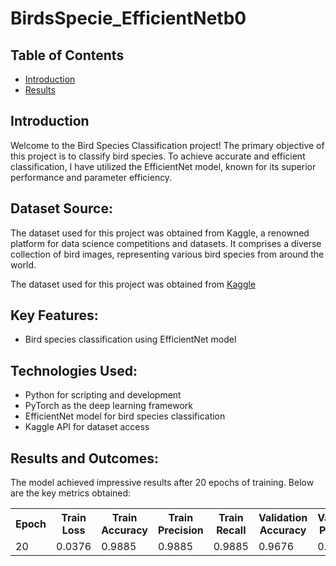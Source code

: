 
<!DOCTYPE html>
<html>

<body>
  <h1> BirdsSpecie_EfficientNetb0</h1>

  <h2>Table of Contents</h2>
  <ul>
    <li><a href="#introduction">Introduction</a></li>
    <li><a href="#Dataset>Contributing</a></li>
    <li><a href="#results">Results</a></li>
    
  </ul>

  <h2 id="introduction">Introduction</h2>
  <p>Welcome to the Bird Species Classification project! The primary objective of this project is to classify bird species. To achieve accurate and efficient classification, I have utilized the EfficientNet model, known for its superior performance and parameter efficiency.
</p>

<body>
  <h2>Dataset Source:</h2>
  <p>
    The dataset used for this project was obtained from Kaggle, a renowned platform for data science competitions and
    datasets. It comprises a diverse collection of bird images, representing various bird species from around the world.
  </p>
  <p>
    The dataset used for this project was obtained from
    <a href="https://www.kaggle.com/dataset-url" target="_blank">Kaggle</a>

  <h2>Key Features:</h2>
  <ul>
    <li>Bird species classification using EfficientNet model</li>
  </ul>

  <h2>Technologies Used:</h2>
  <ul>
    <li>Python for scripting and development</li>
    <li>PyTorch as the deep learning framework</li>
    <li>EfficientNet model for bird species classification</li>
    <li>Kaggle API for dataset access</li>
  </ul>
</body>

</html>



  <h2>Results and Outcomes:</h2>
  <p>
    The model achieved impressive results after 20 epochs of training. Below are the key metrics obtained:
  </p>


  <table>
    <tr>
      <th>Epoch</th>
      <th>Train Loss</th>
      <th>Train Accuracy</th>
      <th>Train Precision</th>
      <th>Train Recall</th>
      <th>Validation Accuracy</th>
      <th>Validation Precision</th>
      <th>Validation Recall</th>
    </tr>
    <tr>
      <td>20</td>
      <td>0.0376</td>
      <td>0.9885</td>
      <td>0.9885</td>
      <td>0.9885</td>
      <td>0.9676</td>
      <td>0.9742</td>
      <td>0.9676</td>
    </tr>
  </table>
  
</body>

</html>
